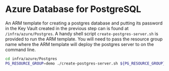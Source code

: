 # Azure Database for PostgreSQL

An ARM template for creating a postgres database and putting
its password in the Key Vault created in the previous step
can is found at `/infra/azure/Postgres`. A handy shell 
script `create-postgres-server.sh` is provided to run 
the ARM template. You will need to pass the resource group name
where the ARM template will deploy the postgres server to 
on the command line.

```bash
cd infra/azure/Postgres
PG_RESOURCE_GROUP=demo ./create-postgres-server.sh ${PG_RESOURCE_GROUP}
```

